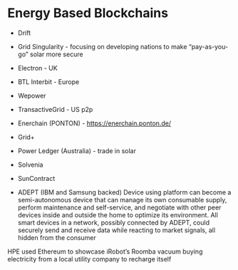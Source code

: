 # Energy Based Blockchains

- Drift
- Grid Singularity - focusing on developing nations to make “pay-as-you-go” solar more secure
- Electron - UK
- BTL Interbit - Europe
- Wepower
- TransactiveGrid - US p2p
- Enerchain (PONTON) -  https://enerchain.ponton.de/
- Grid+
- Power Ledger (Australia) - trade in solar
- Solvenia
- SunContract

- ADEPT (IBM and Samsung backed)
Device using platform can become a semi-autonomous device that can manage its own consumable supply, perform maintenance and self-service, 
and negotiate with other peer devices inside and outside the home to optimize its environment. All smart devices in a network, 
possibly connected by ADEPT, could securely send and receive data while reacting to market signals, all hidden from the consumer

HPE used Ethereum to showcase iRobot’s Roomba vacuum buying electricity from a local utility company to recharge itself
